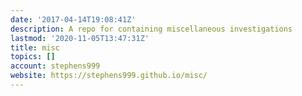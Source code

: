 ```yaml
---
date: '2017-04-14T19:08:41Z'
description: A repo for containing miscellaneous investigations
lastmod: '2020-11-05T13:47:31Z'
title: misc
topics: []
account: stephens999
website: https://stephens999.github.io/misc/
---
```


